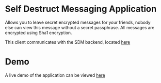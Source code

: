 # Self Destruct Messaging Application

Allows you to leave secret encrypted messages for your friends, nobody else can view this message without a secret passphrase. All messages are encrypted using Sha1 encryption.

This client communicates with the SDM backend, located [here](https://github.com/eoanodea/sdm-backend)

# Demo
A live demo of the application can be viewed [here](https://secure.eoan.ie/)
